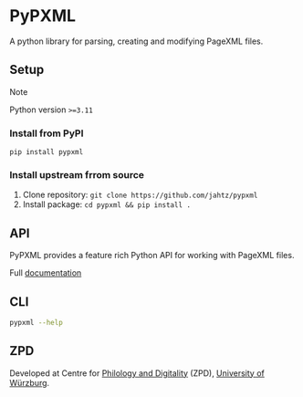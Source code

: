 # PyPXML
A python library for parsing, creating and modifying PageXML files.

## Setup
>[!NOTE]
>Python version `>=3.11`

### Install from PyPI
```shell
pip install pypxml
```

### Install upstream frrom source
1. Clone repository: `git clone https://github.com/jahtz/pypxml`
2. Install package: `cd pypxml && pip install .`

## API
PyPXML provides a feature rich Python API for working with PageXML files.

Full [documentation](docs/DOCUMENTATION.md)

## CLI
```bash
pypxml --help
```
  
## ZPD
Developed at Centre for [Philology and Digitality](https://www.uni-wuerzburg.de/en/zpd/) (ZPD), [University of Würzburg](https://www.uni-wuerzburg.de/en/).
